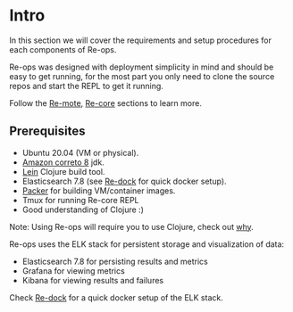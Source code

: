 # Intro

In this section we will cover the requirements and setup procedures for each components of Re-ops.

Re-ops was designed with deployment simplicity in mind and should be easy to get running, for the most part you only need to clone the source repos and start the REPL to get it running.

Follow the [Re-mote](re-mote.html), [Re-core](re-core.html) sections to learn more.

## Prerequisites

* Ubuntu 20.04 (VM or physical).
* [Amazon correto 8](https://docs.aws.amazon.com/corretto/index.html) jdk.
* [Lein](https://leiningen.org/) Clojure build tool.
* Elasticsearch 7.8 (see [Re-dock](re-dock.md) for quick docker setup).
* [Packer](https://www.packer.io/) for building VM/container images.
* Tmux for running Re-core REPL
* Good understanding of Clojure :)

Note: Using Re-ops will require you to use Clojure, check out [why](/#why-clojure).

Re-ops uses the ELK stack for persistent storage and visualization of data:

* Elasticsearch 7.8 for persisting results and metrics
* Grafana for viewing metrics
* Kibana for viewing results and failures

Check [Re-dock](re-dock.md) for a quick docker setup of the ELK stack.

